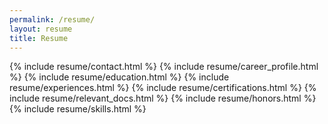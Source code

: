 ```yaml
---
permalink: /resume/
layout: resume
title: Resume
---
```


{% include resume/contact.html %}
{% include resume/career_profile.html %}
{% include resume/education.html %}
{% include resume/experiences.html %}
{% include resume/certifications.html %}
{% include resume/relevant_docs.html %}
{% include resume/honors.html %}
{% include resume/skills.html %}